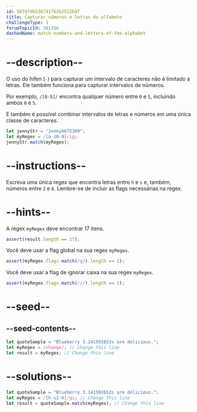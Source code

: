 ```yaml
---
id: 587d7db5367417b2b2512b97
title: Capturar números e letras do alfabeto
challengeType: 1
forumTopicId: 301356
dashedName: match-numbers-and-letters-of-the-alphabet
---
```


# --description--

O uso do hífen (`-`) para capturar um intervalo de caracteres não é limitado a letras. Ele também funciona para capturar intervalos de números.

Por exemplo, `/[0-5]/` encontra qualquer número entre `0` e `5`, incluindo ambos `0` e `5`.

E também é possível combinar intervalos de letras e números em uma única classe de caracteres.

```js
let jennyStr = "Jenny8675309";
let myRegex = /[a-z0-9]/ig;
jennyStr.match(myRegex);
```

# --instructions--

Escreva uma única regex que encontra letras entre `h` e `s` e, também, números entre `2` e `6`. Lembre-se de incluir as flags necessárias na regex.

# --hints--

A regex `myRegex` deve encontrar 17 itens.

```js
assert(result.length == 17);
```

Você deve usar a flag global na sua regex `myRegex`.

```js
assert(myRegex.flags.match(/g/).length == 1);
```

Você deve usar a flag de ignorar caixa na sua regex `myRegex`.

```js
assert(myRegex.flags.match(/i/).length == 1);
```

# --seed--

## --seed-contents--

```js
let quoteSample = "Blueberry 3.141592653s are delicious.";
let myRegex = /change/; // Change this line
let result = myRegex; // Change this line
```

# --solutions--

```js
let quoteSample = "Blueberry 3.141592653s are delicious.";
let myRegex = /[h-s2-6]/gi; // Change this line
let result = quoteSample.match(myRegex); // Change this line
```
